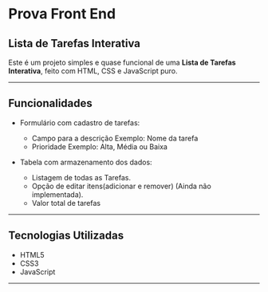 # Prova Front End

## Lista de Tarefas Interativa

Este é um projeto simples e quase funcional de uma **Lista de Tarefas Interativa**, feito com HTML, CSS e JavaScript puro. 

---

## Funcionalidades

- Formulário com cadastro de tarefas:
  - Campo para a descrição 
      Exemplo: Nome da tarefa
  - Prioridade 
      Exemplo: Alta, Média ou Baixa

- Tabela com armazenamento dos dados:
  - Listagem de todas as Tarefas.
  - Opção de editar itens(adicionar e remover) (Ainda não implementada).
  - Valor total de tarefas


---

## Tecnologias Utilizadas

- HTML5
- CSS3
- JavaScript

---



